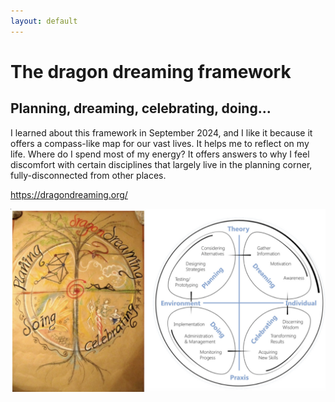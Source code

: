 ```yaml
---
layout: default
---
```

# The dragon dreaming framework
## Planning, dreaming, celebrating, doing...
I learned about this framework in September 2024, and I like it because it offers a compass-like map for our vast lives. It helps me to reflect on my life. Where do I spend most of my energy? It offers answers to why I feel discomfort with certain disciplines that largely live in the planning corner, fully-disconnected from other places. 

https://dragondreaming.org/

![](media/cleanshot_2024-09-27-at-13-35-35@2x.png)